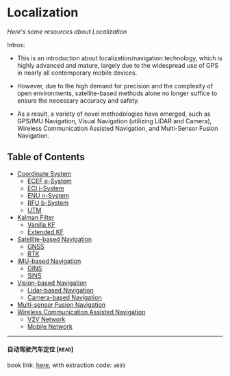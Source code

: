 # Localization
*Here's some resources about Localization*

Intros:
* This is an introduction about localization/navigation technology, which is highly advanced and mature, largely due to the widespread use of GPS in nearly all contemporary mobile devices.

* However, due to the high demand for precision and the complexity of open environments, satellite-based methods alone no longer suffice to ensure the necessary accuracy and safety.

* As a result, a variety of novel methodologies have emerged, such as GPS/IMU Navigation, Visual Navigation (utilizing LiDAR and Camera), Wireless Communication Assisted Navigation, and Multi-Sensor Fusion Navigation.


## Table of Contents
* [Coordinate System](preliminaries/coordination_system.md)
  * [ECEF e-System](preliminaries/coordination_system.md#ecef-e-system)
  * [ECI i-System](preliminaries/coordination_system.md#eci-i-system)
  * [ENU n-System](preliminaries/coordination_system.md#enu-n-system)
  * [RFU b-System](preliminaries/coordination_system.md#rfu-b-system)
  * [UTM](preliminaries/coordination_system.md#utm)
* [Kalman Filter](preliminaries/Kalman_filter.md)
  * [Vanilla KF](preliminaries/Kalman_filter.md#vanilla-kf)
  * [Extended KF](preliminaries/Kalman_filter.md#extended-kf)
* [Satellite-based Navigation](methodologies/satellite_based.md)
  * [GNSS](methodologies/satellite_based.md#gnss)
  * [RTK](methodologies/satellite_based.md#rtk)
* [IMU-based Navigation](methodologies/IMU_based.md)
  * [GINS](methodologies/IMU_based.md#gins)
  * [SINS](methodologies/IMU_based.md#sins)
* [Vision-based Navigation](methodologies/vision_based.md)
  * [Lidar-based Navigation](methodologies/vision_based.md#lidar-based-navigation)
  * [Camera-based Navigation](methodologies/vision_based.md#camera-based-navigation)
* [Multi-sensor Fusion Navigation](methodologies/multi_sensor_fusion.md)
* [Wireless Communication Assisted Navigation](methodologies/WCAN.md)
  * [V2V Network](methodologies/WCAN.md#vehicle-to-vehicle-network)
  * [Mobile Network](methodologies/WCAN.md#mobile-network)

---

#### 自动驾驶汽车定位 [`READ`]
book link: [here](https://pan.baidu.com/s/1J8qRBuRGOf-PCERzs1xuqw), with extraction code: `a693`

